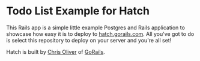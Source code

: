 # Todo List Example for Hatch

This Rails app is a simple little example Postgres and Rails application
to showcase how easy it is to deploy to
[hatch.gorails.com](https://hatch.gorails.com). All you've got to do is
select this repository to deploy on your server and you're all set!

Hatch is built by [Chris Oliver](https://excid3.com) of [GoRails](https://gorails.com).
